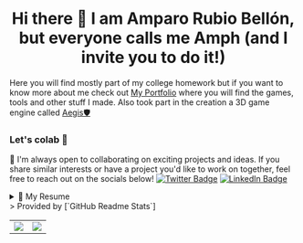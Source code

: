 
<h1 align="center">Hi there 👋
I am Amparo Rubio Bellón, but everyone calls me Amph 
(and I invite you to do it!)</h1>


Here you will find mostly part of my college homework but if you want to know more about me check out [My Portfolio](https://amphxros.github.io/Portfolio/) where you will find the games, tools and other stuff I made. Also took part in the creation a 3D game engine called [Aegis🛡️](https://github.com/Proyecto3Grupo02/Aegis/tree/main)
### Let's colab 🚀
🌟 I'm always open to collaborating on exciting projects and ideas. If you share similar interests or have a project you'd like to work on together, feel free to reach out on the socials below!
[![Twitter Badge](https://img.shields.io/badge/Twitter-Profile-informational?style=flat&logo=twitter&logoColor=white&color=1CA2F1)](https://twitter.com/AmphxrosDev)
[![LinkedIn Badge](https://img.shields.io/badge/LinkedIn-Profile-informational?style=flat&logo=linkedin&logoColor=white&color=0D76A8)](https://www.linkedin.com/in/amparo-rubio-bellon/)

<details>
<summary>📃 My Resume</summary>

## Education

- 📖 **Game development Engineering**\
  🧭 **Universidad Complutense de Madrid** - Madrid, Spain

## Experience

- 📖 **Gameplay programmer**\ (august 2023 -- currently)
  🧭 **Little corvid studio** - Remote, Spain
-  📖 **Robotics teacher**\ (september 2023 -- January 2024)
  🧭 **Rockbotic** - Madrid, Spain

## Skills

<!-- Icons: https://github.com/tandpfun/skill-icons -->
<h3 align="center"> <b>Programming languages(and other "programming" stuff) </b></h3>

<p align="center">
  <a href="https://skillicons.dev">
    <img src="https://skillicons.dev/icons?i=cpp,cs,c,java,py,latex,js,ts,vue,react&perline=4" />
  </a>
</p>
<h3 align="center"> <b>Game engines </b></h3>
<p align="center">
  <a href="https://skillicons.dev">
    <img src="https://skillicons.dev/icons?i=unity,unreal,godot&perline=4" />  
     </a>
</p>
Also I know how to make a custom engine and I worked with PS4 SDKs but due to NDA I can't show anything
<h3 align="center"> <b>IDEs and tools </b></h3>

<p align="center">
  <a href="https://skillicons.dev">
    <img src="https://skillicons.dev/icons?i=visualstudio,vscode,androidstudio,gradle,eclipse,git,github,blender&perline=4" />
  </a>
</p>

<h3 align="center"> <b>Operating systems</b></h3>
<!-- Badges: https://github.com/alexandresanlim/Badges4-README.md-Profile -->
<p align="center">
  <img src="https://img.shields.io/badge/Linux-1793D1?style=for-the-badge&logo=arch-linux&logoColor=white" />
  <img src="https://img.shields.io/badge/Windows-0078D6?style=for-the-badge&logo=windows&logoColor=white" />

</p>

</details>
> Provided by [`GitHub Readme Stats`]
<table>
  <tr>
    <td align="center" style="padding=0;width=50%;">
      <img align="center" style="padding=0;" src="https://grs.quantumly.dev/api/?username=amphxros&show_icons=true&title_color=0FCCC9&theme=synthwave&text_color=cf0fcf&hide_border=true&icon_color=4F8CC9&hide_title=true&count_private=true" />
    </td>
    <td align="center" style="padding=0;width=50%;">
      <img align="center" style="padding=0;" src="https://grs.quantumly.dev/api/top-langs/?username=amphxros&layout=compact&show_icons=true&title_color=0FCCC9&bg_color=&theme=synthwave&text_color=cf0fc9&hide_border=true&icon_color=00000000&count_private=true" />
    </td>
  </tr>
</table>


